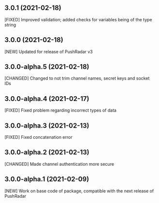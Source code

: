 ## 3.0.1 (2021-02-18)

[FIXED] Improved validation; added checks for variables being of the type string

## 3.0.0 (2021-02-18)

[NEW] Updated for release of PushRadar v3

## 3.0.0-alpha.5 (2021-02-18)

[CHANGED] Changed to not trim channel names, secret keys and socket IDs

## 3.0.0-alpha.4 (2021-02-17)

[FIXED] Fixed problem regarding incorrect types of data

## 3.0.0-alpha.3 (2021-02-13)

[FIXED] Fixed concatenation error

## 3.0.0-alpha.2 (2021-02-13)

[CHANGED] Made channel authentication more secure

## 3.0.0-alpha.1 (2021-02-09)

[NEW] Work on base code of package, compatible with the next release of PushRadar
